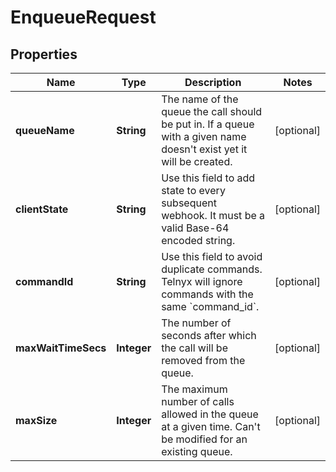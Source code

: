 

# EnqueueRequest

## Properties

Name | Type | Description | Notes
------------ | ------------- | ------------- | -------------
**queueName** | **String** | The name of the queue the call should be put in. If a queue with a given name doesn&#39;t exist yet it will be created. |  [optional]
**clientState** | **String** | Use this field to add state to every subsequent webhook. It must be a valid Base-64 encoded string. |  [optional]
**commandId** | **String** | Use this field to avoid duplicate commands. Telnyx will ignore commands with the same &#x60;command_id&#x60;. |  [optional]
**maxWaitTimeSecs** | **Integer** | The number of seconds after which the call will be removed from the queue. |  [optional]
**maxSize** | **Integer** | The maximum number of calls allowed in the queue at a given time. Can&#39;t be modified for an existing queue. |  [optional]



